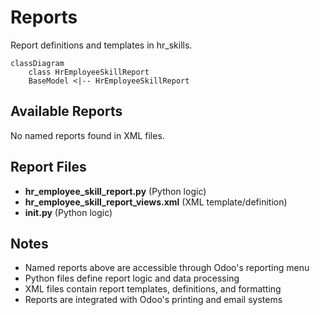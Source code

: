 # Reports

Report definitions and templates in hr_skills.

```mermaid
classDiagram
    class HrEmployeeSkillReport
    BaseModel <|-- HrEmployeeSkillReport
```

## Available Reports

No named reports found in XML files.


## Report Files

- **hr_employee_skill_report.py** (Python logic)
- **hr_employee_skill_report_views.xml** (XML template/definition)
- **__init__.py** (Python logic)

## Notes
- Named reports above are accessible through Odoo's reporting menu
- Python files define report logic and data processing
- XML files contain report templates, definitions, and formatting
- Reports are integrated with Odoo's printing and email systems
